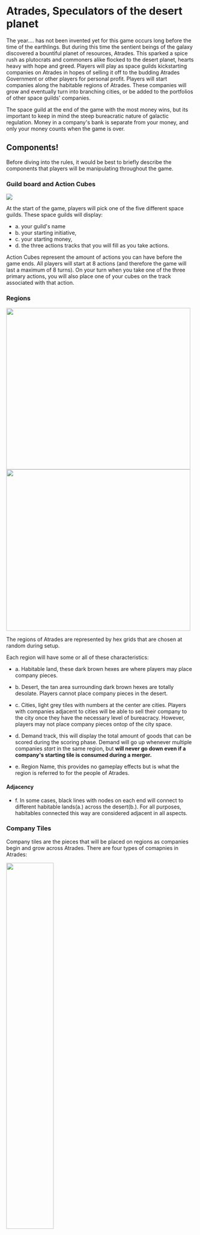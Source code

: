 # Atrades, Speculators of the desert planet

The year.... has not been invented yet for this game occurs long before the time of the earthlings. But during this time the sentient beings of the galaxy discovered a bountiful planet of resources, Atrades. This sparked a spice rush as plutocrats and commoners alike flocked to the desert planet, hearts heavy with hope and greed. Players will play as space guilds kickstarting companies on Atrades in hopes of selling it off to the budding Atrades Government or other players for personal profit. Players will start companies along the habitable regions of Atrades. These companies will grow and eventually turn into branching cities, or be added to the portfolios of other space guilds' companies.

The space guild at the end of the game with the most money wins, but its important to keep in mind the steep bureacratic nature of galactic regulation. Money in a company's bank is separate from your money, and only your money counts when the game is over. 


## Components!

Before diving into the rules, it would be best to briefly describe the components that players will be manipulating throughout the game.

### Guild board and Action Cubes

<img src="print-readies/Guild-board-example-1.png" />

At the start of the game, players will pick one of the five different space guilds. 
These space guilds will display:

- a. your guild's name
- b. your starting initiative, 
- c. your starting money,
- d. the three actions tracks that you will fill as you take actions. 

Action Cubes represent the amount of actions you can have before the game ends. All players will start at 8 actions (and therefore the game will last a maximum of 8 turns). On your turn when you take one of the three primary actions, you will also place one of your cubes on the track associated with that action.



### Regions 

<img src="print-readies/map-example-1.png" height="430" width="490"/>

<img src="print-readies/map-example-2.png" height="430" width="490"/>

The regions of Atrades are represented by hex grids that are chosen at random during setup.

Each region will have some or all of these characteristics:

- a. Habitable land, these dark brown hexes are where players may place company pieces.

- b. Desert, the tan area surrounding dark brown hexes are totally desolate. Players cannot place company pieces in the desert.

- c. Cities, light grey tiles with numbers at the center are cities. Players with companies adjacent to cities will be able to sell their company to the city once they have the necessary level of bureacracy. However, players may not place company pieces ontop of the city space.

- d. Demand track, this will display the total amount of goods that can be scored during the scoring phase. Demand will go up whenever multiple companies *start* in the same region, but **will never go down even if a company's starting tile is consumed during a merger.**

- e. Region Name, this provides no gameplay effects but is what the region is referred to for the people of Atrades.

#### Adjacency

- f. In some cases, black lines with nodes on each end will connect to different habitable lands(a.) across the desert(b.). For all purposes, habitables connected this way are considered adjacent in all aspects.


### Company Tiles

Company tiles are the pieces that will be placed on regions as companies begin and grow across Atrades. There are four types of comapnies in Atrades:

<img src="print-readies/rations-company.png" width="50%">

**Rations** x 20

<img src="print-readies/hydration-company.png" width="50%">

**Liquids** x 19

<img src="print-readies/wiring.png" width="50%">

**Wiring** x 20

<img src="print-readies/spice-company.png" width="50%">

**Spice** x 19

#### Starting Company tiles

Starting company tiles are the tiles that players will initially place when starting a company.

There are starting company tiles for each company type. Starting companies are differentiated from regular company tiles by having a number next to the company type symbol. This is the iniative of that company that will be added to a Player's iniative total at the beginning of every round. 

<img src="print-readies/food-starting-company-example.png">

**Rations** : 1 - 5 initiative

<img src="print-readies/water-starting-company-example.png">

**Liquids** : 6 - 9 initiative

<img src="print-readies/wiring-starting-company-example.png">

**Wiring** : 10 - 14 iniative

<img src="print-readies/spice-starting-company-example.png">

**Spice** : 15 - 18 iniative

### Company Banks and Money

<img src="print-readies/company-bank-example-5.png">

Whenever a player starts a company, they will also take the company bank matching the initiative of the starting company tile from the supply.

Company tiles have three characteristics:

- a. *iniative*, this number will be added to the initiative total of the player who owns this company during the turn order phase.
- b. *type symbol*, this serves as a reminder of what type of company this is.
- c. c*ompany bank*, this is the area where all income from a company will be stored. Money placed here is kept separate from a player's personal bank or banks of other companies until a merger results in money being exchanged between players and companies.

## Rules of play

A round of Atrades is played in three phases:
1. Turn Order
2. Action
3. Scoring


# Turn Order

**NOTE: This phase is skipped during the first turn**


During the turn order phase, players will sum The initiative of their companies together. Then players will reorder the turn order track in order from least to greatest. If two players' initiative totals are tied, their respective turn order is kept.

Once the turn order has been re-ordered, the game will continue to the Action phase!

# Action





## Scoring

The Production Phase is the last phase of every round.

During this round, companies will receive income from the goods they sell to Atrades




- The player with the most amount of influence in a region receives one credit for every influence marker in that region. This includes influence markers of other players.

- The player with the second most influence markers a region receives one credit for every influence marker they own in that region.

- If a player is the only player in a region, often as the result of a Merger, they receive two credits for every marker they have in that region.

- If there is a tie for player with the most amount of influence in a region, all players who are tied receive credits as if they held the second most influence in the region.

- If there is a tie for second most influence in a region, all players who are tied receive credits as if they normally held second most influence in the region - $1.

# End of Game

